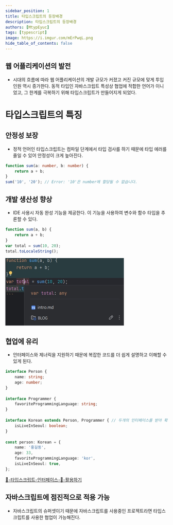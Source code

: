 ```yaml
---
sidebar_position: 1
title: 타입스크립트의 등장배경
description: 타입스크립트의 등장배경
authors: [MtypEyuc]
tags: [typescript]
image: https://i.imgur.com/mErPwqL.png
hide_table_of_contents: false
---
```


## 웹 어플리케이션의 발전

- 시대의 흐름에 따라 웹 어플리케이션의 개발 규모가 커졌고 커진 규모에 맞게 투입 인원 역시 증가한다.
  동적 타입인 자바스크립트 특성상 협업에 적합한 언어가 이니었고, 그 한계를 극복하기 위해 타입스크립트가
  만들어지게 되었다.

# 타입스크립트의 특징
  ## 안정성 보장
- 정적 언어인 타입스크립트는 컴파일 단계에서 타입 검사를 하기 때문에 타입 에러를 줄일 수 있어 안정성이 크게 높아진다.
```typescript
function sum(a: number, b: number) {
    return a + b;
}
sum('10', '20'); // Error: '10'은 number에 할당될 수 없습니다.
```
## 개발 생산성 향상
- IDE 사용시 자동 완성 기능을 제공한다. 이 기능을 사용하여 변수와 함수 타입을 추론할 수 있다.
```typescript
function sum(a, b) {
    return a + b;
}
var total = sum(10, 20);
total.toLocaleString();
```
![](img/20250204_224711.jpg)

## 협업에 유리
- 안터페이스와 제너릭을 지원하기 때문에 복잡한 코드를 더 쉽게 설명하고 이해할 수 있게 된다.

```typescript
interface Person {
    name: string;
    age: number;
}

interface Programmer {
    favoriteProgrammingLanguage: string;
}

interface Korean extends Person, Programmer { // 두개의 인터페이스를 받아 확장
    isLiveInSeoul: boolean;
}

const person: Korean = {
    name: '홍길동',
    age: 33,
    favoriteProgrammingLanguage: 'kor',
    isLiveInSeoul: true,
};
```
[📘-타입스크립트-인터페이스-💯-활용하기](https://inpa.tistory.com/entry/TS-%F0%9F%93%98-%ED%83%80%EC%9E%85%EC%8A%A4%ED%81%AC%EB%A6%BD%ED%8A%B8-%EC%9D%B8%ED%84%B0%ED%8E%98%EC%9D%B4%EC%8A%A4-%F0%9F%92%AF-%ED%99%9C%EC%9A%A9%ED%95%98%EA%B8%B0)

## 자바스크립트에 점진적으로 적용 가능
- 자바스크립트의 슈퍼셋이기 때문에 자바스크립트를 사용중인 프로젝트라면 타입스크립트를 사용한 협업이 가능해진다.
